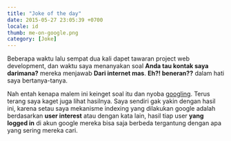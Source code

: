 ```yaml
---
title: "Joke of the day"
date: 2015-05-27 23:05:39 +0700
locale: id
thumb: me-on-google.png
category: [Joke]
---
```

Beberapa waktu lalu sempat dua kali dapet tawaran project web development, dan waktu saya menanyakan soal __Anda tau kontak saya darimana?__ mereka menjawab __Dari internet mas__. __Eh?! beneran??__ dalam hati saya bertanya-tanya.<!-- more -->

Nah entah kenapa malem ini keinget soal itu dan nyoba [googling](http://google.com/?s=Web+developer+pekalongan). Terus terang saya kaget juga lihat hasilnya. Saya sendiri gak yakin dengan hasil ini, karena setau saya mekanisme indexing yang dilakukan google adalah berdasarkan __user interest__ atau dengan kata lain, hasil tiap user __yang logged in__ di akun google mereka bisa saja berbeda tergantung dengan apa yang sering mereka cari.
